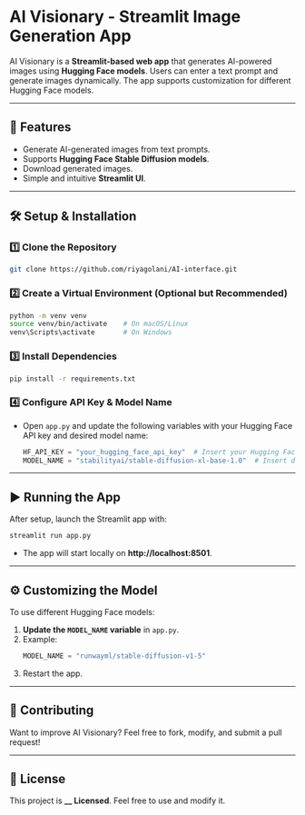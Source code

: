 # AI Visionary - Streamlit Image Generation App

AI Visionary is a **Streamlit-based web app** that generates AI-powered images using **Hugging Face models**. Users can enter a text prompt and generate images dynamically. The app supports customization for different Hugging Face models.

---

## **🚀 Features**
- Generate AI-generated images from text prompts.
- Supports **Hugging Face Stable Diffusion models**.
- Download generated images.
- Simple and intuitive **Streamlit UI**.

---

## **🛠 Setup & Installation**
### **1️⃣ Clone the Repository**
```sh
git clone https://github.com/riyagolani/AI-interface.git
```

### **2️⃣ Create a Virtual Environment (Optional but Recommended)**
```sh
python -m venv venv
source venv/bin/activate    # On macOS/Linux
venv\Scripts\activate       # On Windows
```

### **3️⃣ Install Dependencies**
```sh
pip install -r requirements.txt
```

### **4️⃣ Configure API Key & Model Name**
- Open `app.py` and update the following variables with your Hugging Face API key and desired model name:
  ```python
  HF_API_KEY = "your_hugging_face_api_key"  # Insert your Hugging Face API Key
  MODEL_NAME = "stabilityai/stable-diffusion-xl-base-1.0"  # Insert desired model name
  ```

---

## **▶️ Running the App**
After setup, launch the Streamlit app with:
```sh
streamlit run app.py
```
- The app will start locally on **http://localhost:8501**.

---

## **⚙️ Customizing the Model**
To use different Hugging Face models:
1. **Update the `MODEL_NAME` variable** in `app.py`.
2. Example:  
   ```python
   MODEL_NAME = "runwayml/stable-diffusion-v1-5"
   ```
3. Restart the app.

---

## **🤝 Contributing**
Want to improve AI Visionary? Feel free to fork, modify, and submit a pull request!

---

## **📜 License**
This project is **__ Licensed**. Feel free to use and modify it.
